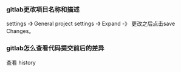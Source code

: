 

### gitlab更改项目名称和描述

settings -》 General project settings -》 Expand -》 更改之后点击save Changes。

### gitlab怎么查看代码提交前后的差异

查看 history
